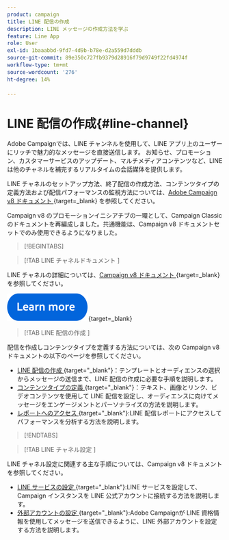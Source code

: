 ```yaml
---
product: campaign
title: LINE 配信の作成
description: LINE メッセージの作成方法を学ぶ
feature: Line App
role: User
exl-id: 1baaabbd-9fd7-4d9b-b78e-d2a559d7dddb
source-git-commit: 89e350c727fb9379d28916f79d9749f22fd4974f
workflow-type: tm+mt
source-wordcount: '276'
ht-degree: 14%

---
```


# LINE 配信の作成{#line-channel}

Adobe Campaignでは、LINE チャンネルを使用して、LINE アプリ上のユーザーにリッチで魅力的なメッセージを直接送信します。 お知らせ、プロモーション、カスタマーサービスのアップデート、マルチメディアコンテンツなど、LINE は他のチャネルを補完するリアルタイムの会話媒体を提供します。

LINE チャネルのセットアップ方法、終了配信の作成方法、コンテンツタイプの定義方法および配信パフォーマンスの監視方法については、[Adobe Campaign v8 ドキュメント ](https://experienceleague.adobe.com/en/docs/campaign/campaign-v8/send/line.md){target=_blank} を参照してください。

Campaign v8 のプロモーションイニシアチブの一環として、Campaign Classic のドキュメントを再編成しました。共通機能は、Campaign v8 ドキュメントセットでのみ使用できるようになりました。

>[!BEGINTABS]

>[!TAB LINE チャネルドキュメント ]

LINE チャネルの詳細については、[Campaign v8 ドキュメント ](https://experienceleague.adobe.com/en/docs/campaign/campaign-v8/send/line.html){target=_blank} を参照してください。


[![画像](../../assets/do-not-localize/learn-more-button.svg)](https://experienceleague.adobe.com/ja/docs/campaign/campaign-v8/send/emails/email){target=_blank}


>[!TAB LINE 配信の作成 ]

配信を作成しコンテンツタイプを定義する方法については、次の Campaign v8 ドキュメントの以下のページを参照してください。

* [LINE 配信の作成 ](https://experienceleague.adobe.com/en/docs/campaign/campaign-v8/send/line.md#creating-the-delivery){target="_blank"}：テンプレートとオーディエンスの選択からメッセージの送信まで、LINE 配信の作成に必要な手順を説明します。
* [ コンテンツタイプの定義 ](https://experienceleague.adobe.com/en/docs/campaign/campaign-v8/send/line.md#defining-the-content){target="_blank"}：テキスト、画像とリンク、ビデオコンテンツを使用して LINE 配信を設定し、オーディエンスに向けてメッセージをエンゲージメントとパーソナライズの方法を説明します。
* [ レポートへのアクセス ](https://experienceleague.adobe.com/en/docs/campaign/campaign-v8/send/line.md#accessing-reports){target="_blank"}:LINE 配信レポートにアクセスしてパフォーマンスを分析する方法を説明します。


>[!ENDTABS]



>[!TAB LINE チャネル設定 ]

LINE チャネル設定に関連する主な手順については、Campaign v8 ドキュメントを参照してください。

* [LINE サービスの設定 ](https://experienceleague.adobe.com/en/docs/campaign/campaign-v8/send/line.md#configure-line-service){target="_blank"}:LINE サービスを設定して、Campaign インスタンスを LINE 公式アカウントに接続する方法を説明します。
* [ 外部アカウントの設定 ](https://experienceleague.adobe.com/en/docs/campaign/campaign-v8/send/line.md#configure-line-external){target="_blank"}:Adobe Campaignが LINE 資格情報を使用してメッセージを送信できるように、LINE 外部アカウントを設定する方法を説明します。

